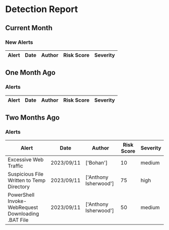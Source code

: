 # Detection Report
## Current Month
### New Alerts
| Alert | Date | Author | Risk Score | Severity |
| --- | --- | --- | --- | --- |
## One Month Ago
### Alerts
| Alert | Date | Author | Risk Score | Severity |
| --- | --- | --- | --- | --- |
## Two Months Ago
### Alerts
| Alert | Date | Author | Risk Score | Severity |
| --- | --- | --- | --- | --- |
|Excessive Web Traffic|2023/09/11|['Bohan']|10|medium|
|Suspicious File Written to Temp Directory|2023/09/11|['Anthony Isherwood']|75|high|
|PowerShell Invoke-WebRequest Downloading .BAT File|2023/09/11|['Anthony Isherwood']|50|medium|
